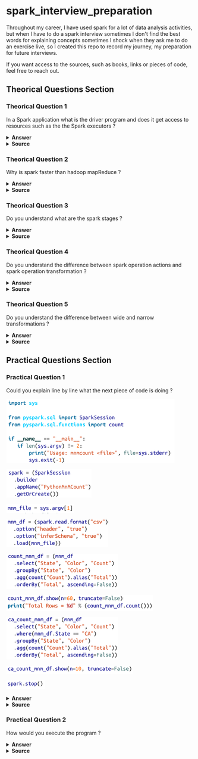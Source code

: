 # spark_interview_preparation
Throughout my career, I have used spark for a lot of data analysis activities, but when I have to do a spark interview sometimes I don't find the best words for explaining concepts sometimes I shock when they ask me to do an exercise live, so I created this repo to record my journey, my preparation for future interviews.

If you want access to the sources, such as books, links or pieces of code, feel free to reach out.

## Theorical Questions Section

### Theorical Question 1

In a Spark application what is the driver program and does it get access to resources such as the the Spark executors ?

<details><summary><b>Answer</b></summary>
Spark application consists of a driver program that is responsible for orchestrating parallel operations on the Spark cluster. The driver accesses the distributed components in the cluster—the Spark executors and cluster manager—through a SparkSession .
</details>

<details><summary><b>Source</b></summary>
learningSpark2.0 - pag 2
</details>

### Theorical Question 2

Why is spark faster than hadoop mapReduce ?

<details><summary><b>Answer</b></summary>
Spark provides in-memory storage for intermediate computations, making it much
faster than Hadoop MapReduce.
</details>

<details><summary><b>Source</b></summary>
learningSpark2.0 - pag 4
</details>

### Theorical Question 3

Do you understand what are the spark stages ?

<details><summary><b>Answer</b></summary>
As part of the DAG nodes, stages are created based on what operations can be per‐
formed serially or in parallel . Not all Spark operations can happen in a
single stage, so they may be divided into multiple stages.
</details>

<details><summary><b>Source</b></summary>
learningSpark2.0 - pag 28
</details>

### Theorical Question 4

Do you understand the difference between spark operation actions and spark operation transformation ?

<details><summary><b>Answer</b></summary>
Transformations, as the name suggests, transform a Spark DataFrame
into a new DataFrame without altering the original data, giving it the property of
immutability. Put another way, an operation such as select() or filter() will not
change the original DataFrame; instead, it will return the transformed results of the
operation as a new DataFrame.

All transformations are evaluated lazily. That is, their results are not computed immediately, but they are recorded or remembered as a lineage. A recorded lineage allows Spark, at a later time in its execution plan, to rearrange certain transformations, coalesce them, or optimize transformations into stages for more efficient execution. Lazy evaluation is Spark’s strategy for delaying execution until an action is invoked or data is “touched” (read from or written to disk).

An action triggers the lazy evaluation of all the recorded transformations.

![Image](img/exampleTransformationsActions.png "example spark trasnsformations and actions")

![Image](img/TransformationsActions.png "trasnsformations and actions")
</details>

<details><summary><b>Source</b></summary>
learningSpark2.0 - pag 28
</details>


### Theorical Question 5

Do you understand the difference between wide and narrow transformations ?

<details><summary><b>Answer</b></summary>
Transformations can be classified as having either narrow dependencies or wide
dependencies. Any transformation where a single output partition can be computed
from a single input partition is a narrow transformation. For example, in the previous

code snippet, filter() and contains() represent narrow transformations because
they can operate on a single partition and produce the resulting output partition
without any exchange of data.

However, groupBy() or orderBy() instruct Spark to perform wide transformations,
where data from other partitions is read in, combined, and written to disk. Since each partition will have its own count of the word that contains the “Spark” word in its row of data, a count ( groupBy() ) will force a shuffle of data from each of the executor’s partitions across the cluster. In this transformation, orderBy() requires output fromother partitions to compute the final aggregation.
</details>

<details><summary><b>Source</b></summary>
learningSpark2.0 - pag 30
</details>

## Practical Questions Section

### Practical Question 1

Could you explain line by line what the next piece of code is doing ?

![Image](img/practicalImg1_part1.png "practical Img1_part1")

![Image](img/practicalImg1_part2.png "practical Img1_part2")

![Image](img/practicalImg1_part3.png "practical Img1_part3")

![Image](img/practicalImg1_part4.png "practical Img1_part4")

![Image](img/practicalImg1_part5.png "practical Img1_part5")

![Image](img/practicalImg1_part6.png "practical Img1_part6")

![Image](img/practicalImg1_part7.png "practical Img1_part7")

![Image](img/practicalImg1_part8.png "practical Img1_part8")

![Image](img/practicalImg1_part9.png "practical Img1_part9")

<details><summary><b>Answer</b></summary>

![Image](img/practicalImg1_explanation_part1.png "practicalImg1_explanation_part1")

![Image](img/practicalImg1_explanation_part2.png "practicalImg1_explanation_part*-2")

![Image](img/practicalImg1_explanation_part3.png "practicalImg1 explanation_part3")

</details>

<details><summary><b>Source</b></summary>
learningSpark2.0 - pag 36
</details>

### Practical Question 2

How would you execute the program ?

<details><summary><b>Answer</b></summary>
$SPARK_HOME/bin/spark-submit mnmcount.py data/mnm_dataset.csv
</details>

<details><summary><b>Source</b></summary>
learningSpark2.0 - pag 37
</details>